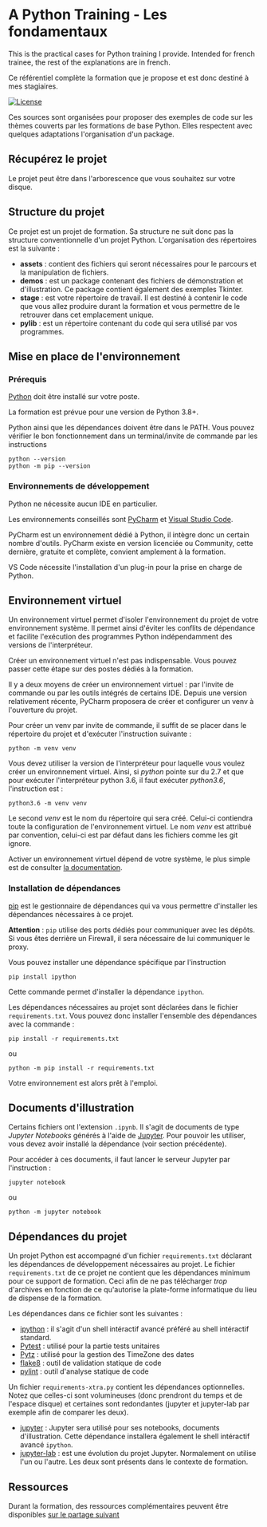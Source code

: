 # A Python Training - Les fondamentaux

This is the practical cases for Python training I provide. Intended for french trainee, the rest of the explanations
are in french.

Ce référentiel complète la formation que je propose et est donc destiné à mes stagiaires. 

[![License](https://img.shields.io/github/license/darko-itpro/training-python.svg?style=plastic)](https://github.com/darko-itpro/training-python/blob/master/LICENSE)

Ces sources sont organisées pour proposer des exemples de code sur les thèmes couverts par les formations de base
Python. Elles respectent avec quelques adaptations l'organisation d'un package.

## Récupérez le projet
Le projet peut être dans l'arborescence que vous souhaitez sur votre disque.

## Structure du projet
Ce projet est un projet de formation. Sa structure ne suit donc pas la
structure conventionnelle d'un projet Python. L'organisation des répertoires
est la suivante :
 * **assets** : contient des fichiers qui seront nécessaires pour le parcours 
 et la manipulation de fichiers.
 * **demos** : est un package contenant des fichiers de démonstration et
 d'illustration. Ce package contient également des exemples Tkinter.
 * **stage** : est votre répertoire de travail. Il est destiné à contenir le
 code que vous allez produire durant la formation et vous permettre de le
 retrouver dans cet emplacement unique.
 * **pylib** : est un répertoire contenant du code qui sera utilisé par vos
 programmes.

## Mise en place de l'environnement

### Prérequis
[Python](https://www.python.org) doit être installé sur votre poste.

La formation est prévue pour une version de Python 3.8+.

Python ainsi que les dépendances doivent être dans le PATH. Vous pouvez vérifier le bon
fonctionnement dans un terminal/invite de commande par les instructions

```
python --version
python -m pip --version
```

### Environnements de développement
Python ne nécessite aucun IDE en particulier.

Les environnements conseillés sont [PyCharm](https://www.jetbrains.com/fr-fr/pycharm/)
et [Visual Studio Code](https://code.visualstudio.com/).

PyCharm est un environnement dédié à Python, il intègre donc un certain nombre
d'outils. PyCharm existe en version licenciée ou Community, cette dernière,
gratuite et complète, convient amplement à la formation.

VS Code nécessite l'installation d'un plug-in pour la prise en charge de
Python.

## Environnement virtuel
Un environnement virtuel permet d'isoler l'environnement du projet de votre
environnement système. Il permet ainsi d'éviter les conflits de dépendance et
facilite l'exécution des programmes Python indépendamment des versions de
l'interpréteur.

Créer un environnement virtuel n'est pas indispensable. Vous pouvez passer
cette étape sur des postes dédiés à la formation.

Il y a deux moyens de créer un environnement virtuel : par l'invite de commande
ou par les outils intégrés de certains IDE. Depuis une version relativement
récente, PyCharm proposera de créer et configurer un venv à l'ouverture du
projet.

Pour créer un venv par invite de commande, il suffit de se placer dans le
répertoire du projet et d'exécuter l'instruction suivante :
```
python -m venv venv
```

Vous devez utiliser la version de l'interpréteur pour laquelle vous voulez
créer un environnement virtuel. Ainsi, si *python* pointe sur du 2.7 et que
pour exécuter l'interpréteur python 3.6, il faut exécuter *python3.6*,
l'instruction est :
```
python3.6 -m venv venv
```

Le second *venv* est le nom du répertoire qui sera créé. Celui-ci contiendra
toute la configuration de l'environnement virtuel. Le nom *venv* est attribué
par convention, celui-ci est par défaut dans les fichiers comme les git ignore.

Activer un environnement virtuel dépend de votre système, le plus simple est de
consulter [la documentation](https://docs.python.org/fr/3/library/venv.html).

### Installation de dépendances
[pip](https://pypi.python.org/pypi/pip) est le gestionnaire de dépendances qui
va vous permettre d'installer les dépendances nécessaires à ce projet.

**Attention** : `pip` utilise des ports dédiés pour communiquer avec les
dépôts. Si vous êtes derrière un Firewall, il sera nécessaire de lui
communiquer le proxy.

Vous pouvez installer une dépendance spécifique par l'instruction
```shell
pip install ipython
```

Cette commande permet d'installer la dépendance `ipython`.

Les dépendances nécessaires au projet sont déclarées dans le fichier
`requirements.txt`. Vous pouvez donc installer l'ensemble des dépendances avec
la commande :

```shell
pip install -r requirements.txt
```
ou
```
python -m pip install -r requirements.txt
```

Votre environnement est alors prêt à l'emploi.
 
## Documents d'illustration

Certains fichiers ont l'extension `.ipynb`. Il s'agit de documents de type
*Jupyter Notebooks* générés à l'aide de [Jupyter](http://jupyter.org/). Pour
pouvoir les utiliser, vous devez avoir installé la dépendance (voir section
précédente).
 
Pour accéder à ces documents, il faut lancer le serveur Jupyter par
l'instruction :
```
jupyter notebook
```
ou
```
python -m jupyter notebook
```

## Dépendances du projet
Un projet Python est accompagné d'un fichier `requirements.txt` déclarant les dépendances de
développement nécessaires au projet. Le fichier `requirements.txt` de ce projet ne contient que
les dépendances minimum pour ce support de formation. Ceci afin de ne pas télécharger _trop_
d'archives en fonction de ce qu'autorise la plate-forme informatique du lieu de dispense de la
formation.

Les dépendances dans ce fichier sont les suivantes :
 * [ipython](https://jupyter.org/) : il s'agit d'un shell intéractif avancé préféré au shell
   intéractif standard.
 * [Pytest](https://docs.pytest.org/) : utilisé pour la partie tests unitaires
 * [Pytz](https://pypi.org/project/pytz/) : utilisé pour la gestion des TimeZone des dates
 * [flake8](https://flake8.pycqa.org/) : outil de validation statique de code
 * [pylint](https://pypi.org/project/pylint/) : outil d'analyse statique de code

Un fichier `requirements-xtra.py` contient les dépendances optionnelles. Notez que celles-ci sont
volumineuses (donc prendront du temps et de l'espace disque) et certaines sont redondantes (jupyter
et jupyter-lab par exemple afin de comparer les deux).
 * [jupyter](https://jupyter.org/) : Jupyter sera utilisé pour ses notebooks, documents
   d'illustration. Cette dépendance installera également le shell intéractif 
   avancé `ipython`.
 * [jupyter-lab](https://jupyter.org/) : est une évolution du projet Jupyter. Normalement on
   utilise l'un ou l'autre. Les deux sont présents dans le contexte de formation.
 
## Ressources

Durant la formation, des ressources complémentaires peuvent être disponibles
[sur le partage suivant](https://bit.ly/3uh2MEQ)
